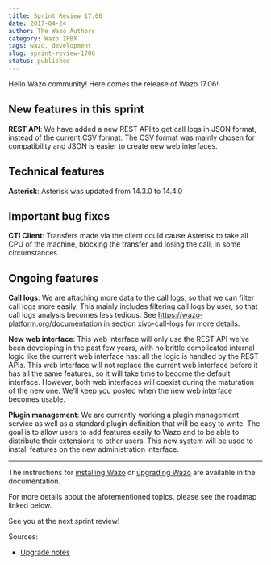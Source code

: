 ```yaml
---
title: Sprint Review 17.06
date: 2017-04-24
author: The Wazo Authors
category: Wazo IPBX
tags: wazo, development
slug: sprint-review-1706
status: published
---
```


Hello Wazo community! Here comes the release of Wazo 17.06!

## New features in this sprint

**REST API**: We have added a new REST API to get call logs in JSON format, instead of the current CSV format. The CSV format was mainly chosen for compatibility and JSON is easier to create new web interfaces.

## Technical features

**Asterisk**: Asterisk was updated from 14.3.0 to 14.4.0

## Important bug fixes

**CTI Client**: Transfers made via the client could cause Asterisk to take all CPU of the machine, blocking the transfer and losing the call, in some circumstances.

## Ongoing features

**Call logs**: We are attaching more data to the call logs, so that we can filter call logs more easily. This mainly includes filtering call logs by user, so that call logs analysis becomes less tedious. See https://wazo-platform.org/documentation in section xivo-call-logs for more details.

**New web interface**: This web interface will only use the REST API we've been developing in the past few years, with no brittle complicated internal logic like the current web interface has: all the logic is handled by the REST APIs. This web interface will not replace the current web interface before it has all the same features, so it will take time to become the default interface. However, both web interfaces will coexist during the maturation of the new one. We'll keep you posted when the new web interface becomes usable.

**Plugin management**: We are currently working a plugin management service as well as a standard plugin definition that will be easy to write. The goal is to allow users to add features easily to Wazo and to be able to distribute their extensions to other users. This new system will be used to install features on the new administration interface.

---

The instructions for [installing Wazo](/uc-doc/installation/install-system) or [upgrading Wazo](/uc-doc/upgrade/introduction) are available in the documentation.

For more details about the aforementioned topics, please see the roadmap linked below.

See you at the next sprint review!

Sources:

- [Upgrade notes](https://wazo.readthedocs.io/en/wazo-17.06/upgrade/upgrade.html#upgrade-notes)
